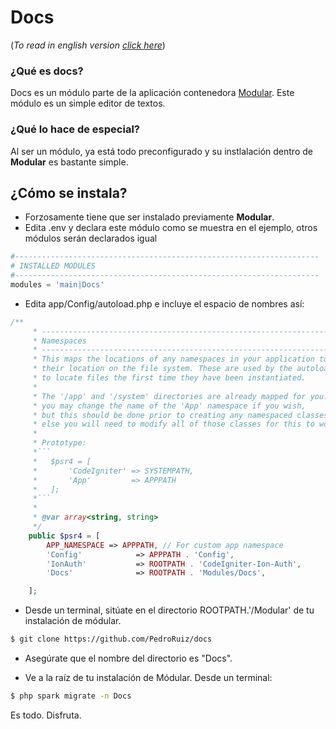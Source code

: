 # Docs
(_To read in english version [click here](README_en.md)_)

### ¿Qué es docs?
Docs es un módulo parte de la aplicación contenedora [Modular](https://github.com/PedroRuiz/modular). Este módulo es un simple editor de textos.

### ¿Qué lo hace de especial?
Al ser un módulo, ya está todo preconfigurado y su instlalación dentro de **Modular** es bastante simple.

## ¿Cómo se instala?
- Forzosamente tiene que ser instalado previamente **Modular**.
- Edita .env y declara este módulo como se muestra en el ejemplo, otros módulos serán declarados igual
```php
#--------------------------------------------------------------------
# INSTALLED MODULES
#--------------------------------------------------------------------
modules = 'main|Docs'
```
- Edita app/Config/autoload.php e incluye el espacio de nombres así:
```php
/**
     * -------------------------------------------------------------------
     * Namespaces
     * -------------------------------------------------------------------
     * This maps the locations of any namespaces in your application to
     * their location on the file system. These are used by the autoloader
     * to locate files the first time they have been instantiated.
     *
     * The '/app' and '/system' directories are already mapped for you.
     * you may change the name of the 'App' namespace if you wish,
     * but this should be done prior to creating any namespaced classes,
     * else you will need to modify all of those classes for this to work.
     *
     * Prototype:
     *```
     *   $psr4 = [
     *       'CodeIgniter' => SYSTEMPATH,
     *       'App'	       => APPPATH
     *   ];
     *```
     *
     * @var array<string, string>
     */
    public $psr4 = [
        APP_NAMESPACE => APPPATH, // For custom app namespace
        'Config'            => APPPATH . 'Config',
        'IonAuth'           => ROOTPATH . 'CodeIgniter-Ion-Auth',         
        'Docs'              => ROOTPATH . 'Modules/Docs',

    ];
```
- Desde un terminal, sitúate en el directorio ROOTPATH.'/Modular' de tu instalación de módular.
```bash
$ git clone https://github.com/PedroRuiz/docs
```
- Asegúrate que el nombre del directorio es "Docs".

- Ve a la raíz de tu instalación de Módular. Desde un terminal:
```bash
$ php spark migrate -n Docs
```

Es todo. Disfruta.
